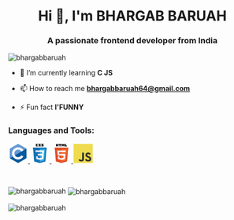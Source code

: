 <h1 align="center">Hi 👋, I'm BHARGAB BARUAH</h1>
<h3 align="center">A passionate frontend developer from India</h3>

<p align="left"> <img src="https://komarev.com/ghpvc/?username=bhargabbaruah&label=Profile%20views&color=0e75b6&style=flat" alt="bhargabbaruah" /> </p>

- 🌱 I’m currently learning **C JS**

- 📫 How to reach me **bhargabbaruah64@gmail.com**

- ⚡ Fun fact **I'FUNNY**


<p align="left">
</p>

<h3 align="left">Languages and Tools:</h3>
<p align="left"> <a href="https://www.cprogramming.com/" target="_blank" rel="noreferrer"> <img src="https://raw.githubusercontent.com/devicons/devicon/master/icons/c/c-original.svg" alt="c" width="40" height="40"/> </a> <a href="https://www.w3schools.com/css/" target="_blank" rel="noreferrer"> <img src="https://raw.githubusercontent.com/devicons/devicon/master/icons/css3/css3-original-wordmark.svg" alt="css3" width="40" height="40"/> </a> <a href="https://www.w3.org/html/" target="_blank" rel="noreferrer"> <img src="https://raw.githubusercontent.com/devicons/devicon/master/icons/html5/html5-original-wordmark.svg" alt="html5" width="40" height="40"/> </a> <a href="https://developer.mozilla.org/en-US/docs/Web/JavaScript" target="_blank" rel="noreferrer"> <img src="https://raw.githubusercontent.com/devicons/devicon/master/icons/javascript/javascript-original.svg" alt="javascript" width="40" height="40"/> </a> </p> <br>


<p><img align="left" src="https://github-readme-stats.vercel.app/api/top-langs?username=bhargabbaruah&show_icons=true&locale=en&layout=compact" alt="bhargabbaruah" /></p>

<p>&nbsp;<img align="center" src="https://github-readme-stats.vercel.app/api?username=bhargabbaruah&show_icons=true&locale=en" alt="bhargabbaruah" /></p>

<p><img align="center" src="https://github-readme-streak-stats.herokuapp.com/?user=bhargabbaruah&" alt="bhargabbaruah" /></p>

